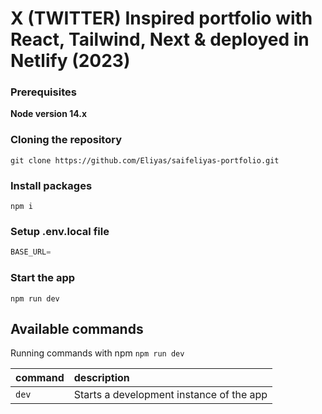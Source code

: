 # X (TWITTER) Inspired portfolio with React, Tailwind, Next & deployed in Netlify (2023)

### Prerequisites

**Node version 14.x**

### Cloning the repository

```shell
git clone https://github.com/Eliyas/saifeliyas-portfolio.git
```

### Install packages

```shell
npm i
```

### Setup .env.local file


```js
BASE_URL=
```

### Start the app

```shell
npm run dev
```

## Available commands

Running commands with npm `npm run dev`

| command         | description                              |
| :-------------- | :--------------------------------------- |
| `dev`           | Starts a development instance of the app |

